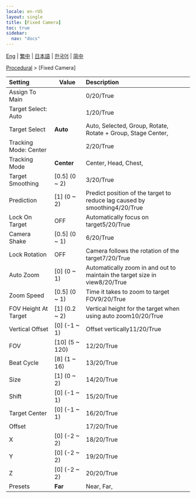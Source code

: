 ```yaml
---
locale: en-rUS
layout: single
title: [Fixed Camera]
toc: true
sidebar:
  nav: "docs"
---
```

[Eng](/dancexr/menu/2025.4/motion/fixed_camera) | [繁中](/tw/dancexr/menu/2025.4/motion/fixed_camera) | [日本語](/jp/dancexr/menu/2025.4/motion/fixed_camera) | [한국어](/kr/dancexr/menu/2025.4/motion/fixed_camera) | [简中](/zh/dancexr/menu/2025.4/motion/fixed_camera)

[Procedural](../menu#Procedural) > [Fixed Camera]



| Setting | Value | Description |
| :--- | --- | :--- |
| Assign To Main || 0/20/True
| Target Select: Auto || 1/20/True
| Target Select | **Auto** | Auto, Selected, Group, Rotate, Rotate + Group, Stage Center,  |
| Tracking Mode: Center || 2/20/True
| Tracking Mode | **Center** | Center, Head, Chest,  |
| Target Smoothing | [0.5] (0 ~ 2) | 3/20/True
| Prediction | [1] (0 ~ 2) | Predict position of the target to reduce lag caused by smoothing4/20/True
| Lock On Target | OFF | Automatically focus on target5/20/True
| Camera Shake | [0.5] (0 ~ 1) | 6/20/True
| Lock Rotation | OFF | Camera follows the rotation of the target7/20/True
| Auto Zoom | [0] (0 ~ 1) | Automatically zoom in and out to maintain the target size in view8/20/True
| Zoom Speed | [0.5] (0 ~ 1) | Time it takes to zoom to target FOV9/20/True
| FOV Height At Target | [1] (0.2 ~ 2) | Vertical height for the target when using auto zoom10/20/True
| Vertical Offset | [0] (-1 ~ 1) | Offset vertically11/20/True
| FOV | [10] (5 ~ 120) | 12/20/True
| Beat Cycle | [8] (1 ~ 16) | 13/20/True
| Size | [1] (0 ~ 2) | 14/20/True
| Shift | [0] (-1 ~ 1) | 15/20/True
| Target Center | [0] (-1 ~ 1) | 16/20/True
| Offset || 17/20/True
| X | [0] (-2 ~ 2) | 18/20/True
| Y | [0] (-2 ~ 2) | 19/20/True
| Z | [0] (-2 ~ 2) | 20/20/True
| Presets | **Far** | Near, Far,  |
